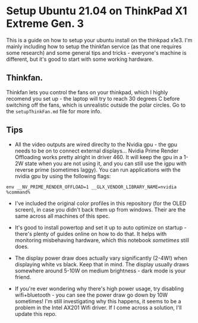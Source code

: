 # Setup Ubuntu 21.04 on ThinkPad X1 Extreme Gen. 3

This is a guide on how to setup your ubuntu install on the thinkpad x1e3. I'm mainly including how to setup the thinkfan service (as that one requires some research) and some general tips and tricks - everyone's machine is different, but it's good to start with some working hardware. 

## Thinkfan. 

Thinkfan lets you control the fans on your thinkpad, which I highly recomend you set up - the laptop will try to reach 30 degrees C before switching off the fans, which is unrealistic outside the polar circles. Go to the `setupThinkFan.md` file for more info.

## Tips

* All the video outputs are wired direclty to the Nvidia gpu - the gpu needs to be on to connect external displays... Nvidia Prime Render Offloading works pretty alright in driver 460. It will keep the gpu in a 1-2W state when you are not using it, and you can still use the igpu with reverse prime (sometimes laggy). You can run applications with the nvidia gpu by using the following flags:

```
env __NV_PRIME_RENDER_OFFLOAD=1 __GLX_VENDOR_LIBRARY_NAME=nvidia %command%
```

* I've included the original color profiles in this repository (for the OLED screen), in case you didn't back them up from windows. Their are the same across all machines of this spec.

* It's good to install powertop and set it up to auto optimize on startup - there's plenty of guides online on how to do that. It helps with monitoring misbehaving hardware, which this notebook _sometimes_ still does. 

* The display power draw does actually vary significantly (2-4W!) when displaying white vs black. Keep that in mind. The display usually draws somewhere around 5-10W on medium brightness - dark mode is your friend.

* If you're ever wondering why there's high power usage, try disabling wifi+bluetooth - you can see the power draw go down by 10W sometimes! I'm still investigating why this happens, it seems to be a problem in the Intel AX201 Wifi driver. If I come across a solution, I'll update this repo.
